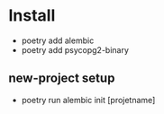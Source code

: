 # Install
- poetry add alembic
- poetry add psycopg2-binary

## new-project setup
- poetry run alembic init [projetname]
